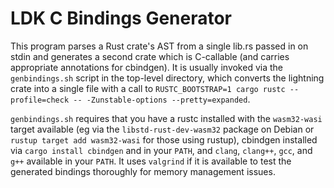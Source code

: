 LDK C Bindings Generator
========================

This program parses a Rust crate's AST from a single lib.rs passed in on stdin and generates a
second crate which is C-callable (and carries appropriate annotations for cbindgen). It is usually
invoked via the `genbindings.sh` script in the top-level directory, which converts the lightning
crate into a single file with a call to
`RUSTC_BOOTSTRAP=1 cargo rustc --profile=check -- -Zunstable-options --pretty=expanded`.

`genbindings.sh` requires that you have a rustc installed with the `wasm32-wasi` target available
(eg via the `libstd-rust-dev-wasm32` package on Debian or `rustup target add wasm32-wasi` for those
using rustup), cbindgen installed via `cargo install cbindgen` and in your `PATH`, and `clang`,
`clang++`, `gcc`, and `g++` available in your `PATH`. It uses `valgrind` if it is available to test
the generated bindings thoroughly for memory management issues.
